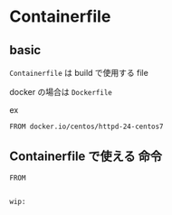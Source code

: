 
# Containerfile


## basic

`Containerfile` は build で使用する file

docker の場合は `Dockerfile`


ex

```
FROM docker.io/centos/httpd-24-centos7
```


## Containerfile で使える 命令

```
FROM


wip:
```



